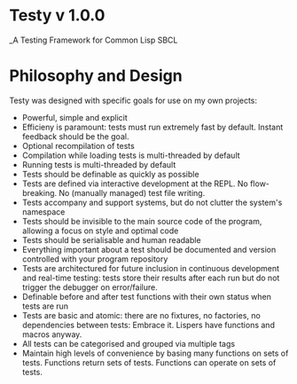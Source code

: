 # Testy v 1.0.0
_A Testing Framework for Common Lisp SBCL

# Philosophy and Design
Testy was designed with specific goals for use on my own projects:

* Powerful, simple and explicit
* Efficieny is paramount: tests must run extremely fast by default. Instant feedback should be the goal.
* Optional recompilation of tests
* Compilation while loading tests is multi-threaded by default
* Running tests is multi-threaded by default
* Tests should be definable as quickly as possible
* Tests are defined via interactive development at the REPL.  No flow-breaking.  No (manually managed) test file writing.
* Tests accompany and support systems, but do not clutter the system's namespace
* Tests should be invisible to the main source code of the program, allowing a focus on style and optimal code
* Tests should be serialisable and human readable
* Everything important about a test should be documented and version controlled with your program repository
* Tests are architectured for future inclusion in continuous development and real-time testing: tests store their results after each run but do not trigger the debugger on error/failure.
* Definable before and after test functions with their own status when tests are run
* Tests are basic and atomic: there are no fixtures, no factories, no dependencies between tests: Embrace it.  Lispers have functions and macros anyway.
* All tests can be categorised and grouped via multiple tags
* Maintain high levels of convenience by basing many functions on sets of tests.  Functions return sets of tests.  Functions can operate on sets of tests.
